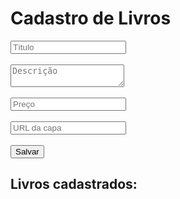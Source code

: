 <!DOCTYPE html>
<html lang="pt-br">
<head>
  <meta charset="UTF-8" />
  <meta name="viewport" content="width=device-width, initial-scale=1" />
  <title>Teste Simples - Livros</title>
</head>
<body>
  <h1>Cadastro de Livros</h1>
  <form id="formLivro">
    <input type="text" id="titulo" placeholder="Título" required /><br/><br/>
    <textarea id="descricao" placeholder="Descrição" required></textarea><br/><br/>
    <input type="number" id="preco" placeholder="Preço" step="0.01" min="0" required /><br/><br/>
    <input type="url" id="imagem" placeholder="URL da capa" required /><br/><br/>
    <button type="submit">Salvar</button>
  </form>

  <h2>Livros cadastrados:</h2>
  <div id="listaLivros"></div>

<script>
  const form = document.getElementById('formLivro');
  const lista = document.getElementById('listaLivros');
  let livros = JSON.parse(localStorage.getItem('livros') || '[]');

  function salvarLivros() {
    localStorage.setItem('livros', JSON.stringify(livros));
  }

  function mostrarLivros() {
    lista.innerHTML = '';
    livros.forEach((livro, i) => {
      lista.innerHTML += `
        <div style="border:1px solid #ccc; margin-bottom:10px; padding:10px;">
          <h3>${livro.titulo}</h3>
          <p>${livro.descricao}</p>
          <p><b>Preço:</b> R$ ${parseFloat(livro.preco).toFixed(2)}</p>
          <img src="${livro.imagem}" alt="${livro.titulo}" style="max-width:100px;" />
        </div>
      `;
    });
  }

  form.addEventListener('submit', e => {
    e.preventDefault();
    const titulo = document.getElementById('titulo').value.trim();
    const descricao = document.getElementById('descricao').value.trim();
    const preco = document.getElementById('preco').value;
    const imagem = document.getElementById('imagem').value.trim();

    if (!titulo || !descricao || !preco || !imagem) {
      alert('Preencha todos os campos.');
      return;
    }

    livros.push({ titulo, descricao, preco, imagem });
    salvarLivros();
    mostrarLivros();
    form.reset();
  });

  mostrarLivros();
</script>
</body>
</html>
